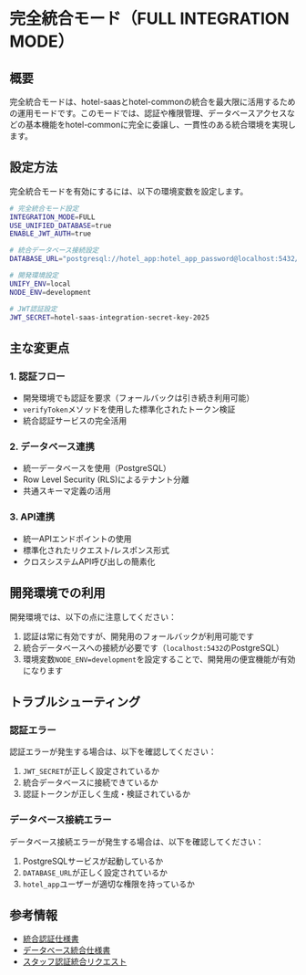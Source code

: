 # 完全統合モード（FULL INTEGRATION MODE）

## 概要

完全統合モードは、hotel-saasとhotel-commonの統合を最大限に活用するための運用モードです。このモードでは、認証や権限管理、データベースアクセスなどの基本機能をhotel-commonに完全に委譲し、一貫性のある統合環境を実現します。

## 設定方法

完全統合モードを有効にするには、以下の環境変数を設定します。

```bash
# 完全統合モード設定
INTEGRATION_MODE=FULL
USE_UNIFIED_DATABASE=true
ENABLE_JWT_AUTH=true

# 統合データベース接続設定
DATABASE_URL="postgresql://hotel_app:hotel_app_password@localhost:5432/hotel_unified_db?schema=public"

# 開発環境設定
UNIFY_ENV=local
NODE_ENV=development

# JWT認証設定
JWT_SECRET=hotel-saas-integration-secret-key-2025
```

## 主な変更点

### 1. 認証フロー

- 開発環境でも認証を要求（フォールバックは引き続き利用可能）
- `verifyToken`メソッドを使用した標準化されたトークン検証
- 統合認証サービスの完全活用

### 2. データベース連携

- 統一データベースを使用（PostgreSQL）
- Row Level Security (RLS)によるテナント分離
- 共通スキーマ定義の活用

### 3. API連携

- 統一APIエンドポイントの使用
- 標準化されたリクエスト/レスポンス形式
- クロスシステムAPI呼び出しの簡素化

## 開発環境での利用

開発環境では、以下の点に注意してください：

1. 認証は常に有効ですが、開発用のフォールバックが利用可能です
2. 統合データベースへの接続が必要です（`localhost:5432`のPostgreSQL）
3. 環境変数`NODE_ENV=development`を設定することで、開発用の便宜機能が有効になります

## トラブルシューティング

### 認証エラー

認証エラーが発生する場合は、以下を確認してください：

1. `JWT_SECRET`が正しく設定されているか
2. 統合データベースに接続できているか
3. 認証トークンが正しく生成・検証されているか

### データベース接続エラー

データベース接続エラーが発生する場合は、以下を確認してください：

1. PostgreSQLサービスが起動しているか
2. `DATABASE_URL`が正しく設定されているか
3. `hotel_app`ユーザーが適切な権限を持っているか

## 参考情報

- [統合認証仕様書](./AUTH_INTEGRATION_SPEC.md)
- [データベース統合仕様書](../database/database-integration-spec.md)
- [スタッフ認証統合リクエスト](../database/staff-auth-integration-request-revised.md)
